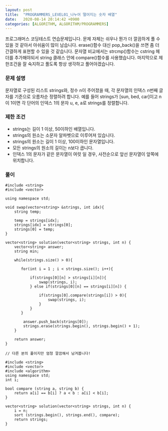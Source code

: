 ```yaml
---
layout: post
title:  "PROGRAMMERS_LEVEL01_나누어 떨어지는 숫자 배열"
date:   2020-08-14 20:14:42 +0900
categories: [ALGORITHM, ALGORITHM/PROGRAMMERS]
---
```


프로그래머스 코딩테스트 연습문제입니다. 문제 자체는 쉬우나 뭔가 더 깔끔하게 풀 수 있을 것 같아서 아쉬움이 많이 남습니다. erase()함수 대신 pop_back()을 쓰면 좀 더 간결하게 표현할 수 있을 것 같습니다. 문자열 비교에서는 strcmp()함수는 cstring 헤더를 추가해야되서 string 클래스 안에 compare()함수를 사용했습니다. 마지막으로 제한조건을 잘 숙지하고 풀도록 항상 생각하고 풀어야겠습니다.

### 문제 설명
문자열로 구성된 리스트 strings와, 정수 n이 주어졌을 때, 각 문자열의 인덱스 n번째 글자를 기준으로 오름차순 정렬하려 합니다. 예를 들어 strings가 [sun, bed, car]이고 n이 1이면 각 단어의 인덱스 1의 문자 u, e, a로 strings를 정렬합니다.

### 제한 조건
- strings는 길이 1 이상, 50이하인 배열입니다.
- strings의 원소는 소문자 알파벳으로 이루어져 있습니다.
- strings의 원소는 길이 1 이상, 100이하인 문자열입니다.
- 모든 strings의 원소의 길이는 n보다 큽니다.
- 인덱스 1의 문자가 같은 문자열이 여럿 일 경우, 사전순으로 앞선 문자열이 앞쪽에 위치합니다.

### 풀이

```
#include <string>
#include <vector>

using namespace std;

void swap(vector<string> &strings, int idx){    
    string temp;

    temp = strings[idx];
    strings[idx] = strings[0];
    strings[0] = temp;  
}

vector<string> solution(vector<string> strings, int n) {
    vector<string> answer;
    string min;

    while(strings.size() > 0){

       for(int i = 1 ; i < strings.size(); i++){

           if(strings[0][n] > strings[i][n]){
               swap(strings, i);
           } else if(strings[0][n] == strings[i][n]) {

               if(strings[0].compare(strings[i]) > 0){
                   swap(strings, i);
               }
           }
       }

        answer.push_back(strings[0]);
        strings.erase(strings.begin(), strings.begin() + 1);
    }

    return answer;
}

// 다른 분의 풀이지만 엄청 깔끔해서 남겨봅니다!

#include <string>
#include <vector>
#include <algorithm>
using namespace std;
int i;

bool compare (string a, string b) {
    return a[i] == b[i] ? a < b : a[i] < b[i];
}

vector<string> solution(vector<string> strings, int n) {
    i = n;
    sort (strings.begin(), strings.end(), compare);
    return strings;
}

```
